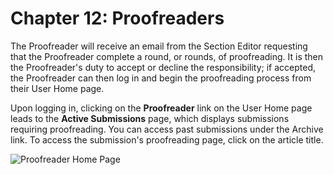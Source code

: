 # Chapter 12: Proofreaders

The Proofreader will receive an email from the Section Editor requesting that the Proofreader complete a round, or rounds, of proofreading. It is then the Proofreader's duty to accept or decline the responsibility; if accepted, the Proofreader can then log in and begin the proofreading process from their User Home page.

Upon logging in, clicking on the **Proofreader** link on the User Home page leads to the **Active Submissions** page, which displays submissions requiring proofreading. You can access past submissions under the Archive link. To access the submission's proofreading page, click on the article title.  

![Proofreader Home Page](images/chapter12/proof_1.png)
